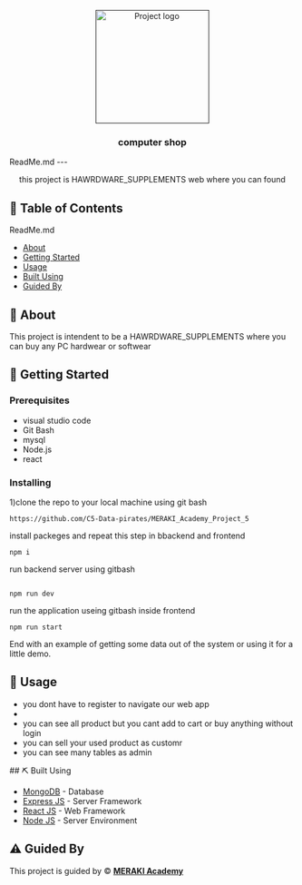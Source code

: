 <p align="center">
  
<a href="" rel="noopener">
 <img width=200px height=200px src="./" alt="Project logo"></a>
</p>
<h3 align="center"> computer shop </h3>
ReadMe.md
---

<p align="center"> this project is HAWRDWARE_SUPPLEMENTS web where you can found 
<br> 
</p>

## 📝 Table of Contents

ReadMe.md

- [About](#about)
- [Getting Started](#getting_started)
- [Usage](#usage)
- [Built Using](#built_using)
- [Guided By](#guided_by)

## 🧐 About <a name = "about"></a>

This project is intendent to be a HAWRDWARE_SUPPLEMENTS where you can buy any PC hardwear or softwear 

## 🏁 Getting Started <a name = "getting_started"></a>

### Prerequisites

<ul>
<li> visual studio code </li>
<li>Git Bash </li>
<li>mysql</li>
<li>Node.js</li>
<li>react</li>
</ul>

### Installing

1)clone the repo to your local machine using git bash

```
https://github.com/C5-Data-pirates/MERAKI_Academy_Project_5

```

install packeges and repeat this step in bbackend and frontend

```
npm i
```

run backend server using gitbash

```

npm run dev

```

run the application useing gitbash inside frontend

```
npm run start
```

End with an example of getting some data out of the system or using it for a little demo.

## 🎈 Usage <a name="usage"></a>

<ul>
<li>you dont have to register to navigate our web app</li>
<li>  </li>
<li>you can see all product but you cant add to cart or buy anything without login </li>
<li>you can sell your used product as customr </li>
<li>you can see many tables as admin </li>
</ul>
## ⛏️ Built Using <a name = "built_using"></a>

- [MongoDB](https://www.mongodb.com/) - Database
- [Express JS](https://expressjs.com/) - Server Framework
- [React JS](https://https://reactjs.org/) - Web Framework
- [Node JS](https://nodejs.org/en/) - Server Environment

## ⚠️ Guided By <a name = "guided_by"></a>

This project is guided by ©️ **[MERAKI Academy](https://www.meraki-academy.org)**
